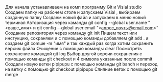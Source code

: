 Для начала устанавливаем на комп программу Git и Visial studio
Создаем папку на рабочем столе и запускаем Visial , выбираем созданную папку
Создаем новый файл и запускаем в меню новый терминал
Авторизация через каманды git config --global user.name "<ваше_имя> и git config --global user.email "<адрес_почты@email.com>"
Создание репозитория через команду git init
Пишем текст или инстукцию, сохраняем  и с помощью команды добавляем  git add . и создаем git comше -m "имя" и так каждый раз когда хотим сохранить версию файла
Очищение с помощью команды clear
Посмотреть сохранение командой git log
Выбор другой версии сохранения с помощью команды git checkout и 4 символа указанные после commit
Создали новую ветки pipipupu с помощью команды  git banch и переход на ветку с помощью git checkout pipipupu
Слияние веток с помощью git merge